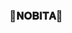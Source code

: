 ### 🌷𝐍𝐎𝐁𝐈𝐓𝐀🌷

<!--
**itznobita/itznobita** is a ✨ _special_ ✨ repository because its `README.md` (this file) appears on your GitHub profile.




<h1 align="center"><b>⚡️𝐍𝐎𝐁𝐈𝐓𝐀 𝐒𝐏𝐀𝐌⚡️</b></h1>

<h4 align="center">⚡️𝐓𝐇𝐄 𝐏𝐎𝐖𝐄𝐑𝐅𝐔𝐋 𝐒𝐏𝐀𝐌𝐁𝐎𝐓𝐒⚡️</h4>

<p align="center"><a href="https://t.me/ll_YOURR_NOBITA_ll"><img src="https://files.catbox.moe/7qyorb.jpg" width="400"></a></p>


> ⭐️ Thanks to everyone for using THIS NOBITA SPAM BOT, That is the greatest pleasure we have !

<br>

- ⚠️ Do not forget to fork this repo. Else error can occur in deployment.

# ᴅᴇᴘʟᴏʏᴍᴇɴᴛ


<details>
<summary><b>ᴅᴇᴘʟᴏʏ ᴛᴏ ʜᴇʀᴏᴋᴜ</b></summary>
<br>

[![Deploy](https://www.herokucdn.com/deploy/button.svg)](https://dashboard.heroku.com/new?template=https://github.com/abhaysinghchauhan001/NOBITAxSPAMBOT)
  
</details>


<details>
<summary><b>ᴅᴇᴘʟᴏʏ ᴛᴏ ᴋᴏʏᴇʙ</b></summary>
<br>

[![Deploy to Koyeb](https://www.koyeb.com/static/images/deploy/button.svg)](https://app.koyeb.com/deploy?type=git&repository=&branch=name&name=thealtron)
  
</details>


# Rᴇǫᴜɪʀᴇᴍᴇɴᴛs

- `10 BOT-TOKENS`

- `OWNER-ID`


# ᴄᴏɴᴛᴀᴄᴛ ᴏᴡɴᴇʀ ✨
<a href="https://t.me/ll_YOURR_NOBITA_ll"><img src="https://img.shields.io/badge/𝚴 𝐎 𝐁 𝚰 𝐓 𝚲-red.svg?logo=Telegram"></a>
